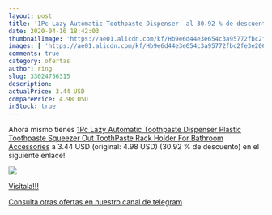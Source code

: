 ```yaml
---
layout: post
title: '1Pc Lazy Automatic Toothpaste Dispenser  al 30.92 % de descuento'
date: 2020-04-16 18:42:03
thumbnailImage: 'https://ae01.alicdn.com/kf/Hb9e6d44e3e654c3a95772fbc2fe3e206F/1Pc-Lazy-Automatic-Toothpaste-Dispenser-Plastic-Toothpaste-Squeezer-Out-ToothPaste-Rack-Holder-For-Bathroom-Accessories.jpg_350x350._SL200_.jpg'
images: [ 'https://ae01.alicdn.com/kf/Hb9e6d44e3e654c3a95772fbc2fe3e206F/1Pc-Lazy-Automatic-Toothpaste-Dispenser-Plastic-Toothpaste-Squeezer-Out-ToothPaste-Rack-Holder-For-Bathroom-Accessories.jpg_350x350._SL200_.jpg' ]
comments: true
category: ofertas
author: ring
slug: 33024756315
description:
actualPrice: 3.44 USD
comparePrice: 4.98 USD
inStock: true
---
```


Ahora mismo tienes [1Pc Lazy Automatic Toothpaste Dispenser Plastic Toothpaste Squeezer Out ToothPaste Rack Holder For Bathroom Accessories](https://www.amazon.com/dp/33024756315/?tag=redken08-20) a 3.44 USD (original: 4.98 USD) (30.92 %  de descuento) en el siguiente enlace!

[![](https://ae01.alicdn.com/kf/Hb9e6d44e3e654c3a95772fbc2fe3e206F/1Pc-Lazy-Automatic-Toothpaste-Dispenser-Plastic-Toothpaste-Squeezer-Out-ToothPaste-Rack-Holder-For-Bathroom-Accessories.jpg_350x350._SL200_.jpg)](https://www.amazon.com/dp/33024756315/?tag=redken08-20)

[Visítala!!!](https://www.amazon.com/dp/33024756315/?tag=redken08-20)

[Consulta otras ofertas en nuestro canal de telegram](https://t.me/s/ofertas25)
